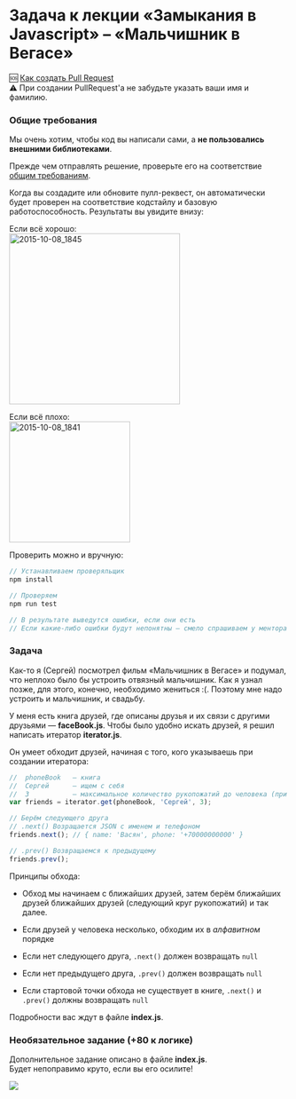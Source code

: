 # Задача к лекции «Замыкания в Javascript» – «Мальчишник в Вегасе»

:sos: [Как создать Pull Request](https://github.com/urfu-2015/guides/blob/master/how-to-pull-request.md)  
:warning: При создании PullRequest'а не забудьте указать ваши имя и фамилию.

### Общие требования

Мы очень хотим, чтобы код вы написали сами, а __не пользовались внешними библиотеками__.

Прежде чем отправлять решение, проверьте его на соответствие [общим требованиям](https://github.com/urfu-2015/guides/blob/master/js-codestyle.md).

Когда вы создадите или обновите пулл-реквест, он автоматически будет проверен
на соответствие кодстайлу и базовую работоспособность. Результаты вы увидите внизу:

Если всё хорошо:  
<img width="308" alt="2015-10-08_1845" src="https://cloud.githubusercontent.com/assets/4534405/10368030/ccc43228-6dec-11e5-925e-47793862d13e.png">

Если всё плохо:  
<img width="218" alt="2015-10-08_1841" src="https://cloud.githubusercontent.com/assets/4534405/10367916/60487fc8-6dec-11e5-9e1d-2a1b15da2220.png">

Проверить можно и вручную:

```js
// Устанавливаем проверяльщик
npm install

// Проверяем
npm run test

// В результате выведутся ошибки, если они есть
// Если какие-либо ошибки будут непонятны – смело спрашиваем у ментора
```

### Задача

Как-то я (Сергей) посмотрел фильм «Мальчишник в Вегасе» и подумал, что неплохо
было бы устроить отвязный мальчишник. Как я узнал позже, для этого, конечно,
необходимо жениться :(. Поэтому мне надо устроить и мальчишник, и свадьбу.

У меня есть книга друзей, где описаны друзья и их связи с другими друзьями —
__faceBook.js__. Чтобы было удобно искать друзей, я решил написать итератор
__iterator.js__.

Он умеет обходит друзей, начиная с того, кого указываешь при создании итератора:

```js
//  phoneBook   – книга
//  Cергей      — ищем с себя
//  3           – максимальное количество рукопожатий до человека (при превышении обход завершается)
var friends = iterator.get(phoneBook, 'Cергей', 3);

// Берём следующего друга
// .next() Возращается JSON с именем и телефоном
friends.next(); // { name: 'Васян', phone: '+70000000000' }

// .prev() Возвращаемся к предыдущему
friends.prev();
```

Принципы обхода:

- Обход мы начинаем с ближайших друзей, затем берём ближайших друзей ближайших друзей
  (следующий круг рукопожатий) и так далее.

- Если друзей у человека несколько, обходим их в _алфавитном_ порядке

- Если нет следующего друга, `.next()` должен возвращать `null`

- Если нет предыдущего друга, `.prev()` должен возвращать `null`

- Если стартовой точки обхода не существует в книге, `.next()` и `.prev()` должны возвращать `null`

Подробности вас ждут в файле __index.js__.

### Необязательное задание (+80 к логике)

Дополнительное задание описано в файле __index.js__.  
Будет непоправимо круто, если вы его осилите!

![](http://st-im.kinopoisk.ru/im/kadr/8/6/7/kinopoisk.ru-The-Hangover-867067.jpg)
